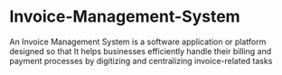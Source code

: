 # Invoice-Management-System
An Invoice Management System is a software application or platform designed so that It helps businesses efficiently handle their billing and payment processes by digitizing and centralizing invoice-related tasks

